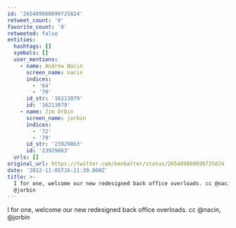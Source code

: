 ```yaml
---
id: '265489060699725824'
retweet_count: '0'
favorite_count: '0'
retweeted: false
entities:
  hashtags: []
  symbols: []
  user_mentions:
    - name: Andrew Nacin
      screen_name: nacin
      indices:
        - '64'
        - '70'
      id_str: '16213079'
      id: '16213079'
    - name: Jim Orbin
      screen_name: jorbin
      indices:
        - '72'
        - '79'
      id_str: '23929863'
      id: '23929863'
  urls: []
original_url: https://twitter.com/benbalter/status/265489060699725824
date: '2012-11-05T16:21:39.000Z'
title: >-
  I for one, welcome our new redesigned back office overloads. cc @nacin,
  @jorbin
---
```


I for one, welcome our new redesigned back office overloads. cc @nacin, @jorbin